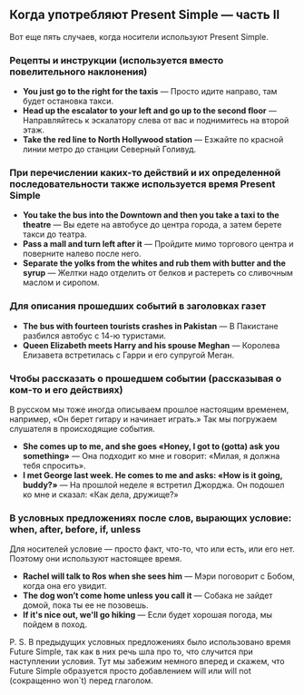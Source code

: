 ## Когда употребляют Present Simple — часть II

Вот еще пять случаев, когда носители используют Present Simple.

### Рецепты и инструкции (используется вместо повелительного наклонения)

* **You just go to the right for the taxis** — Просто идите направо, там будет остановка такси.
* **Head up the escalator to your left and go up to the second floor** — Направляйтесь к эскалатору слева от вас и поднимитесь на второй этаж.
* **Take the red line to North Hollywood station** — Езжайте по красной линии метро до станции Северный Голивуд.

### При перечислении каких-то действий и их определенной последовательности также используется время Present Simple

* **You take the bus into the Downtown and then you take a taxi to the theatre** — Вы едете на автобусе до центра
  города, а затем берете такси до театра.
* **Pass a mall and turn left after it** — Пройдите мимо торгового центра и поверните налево после него.
* **Separate the yolks from the whites and rub them with butter and the syrup** — Желтки надо отделить от белков и растереть со сливочным маслом и сиропом.

### Для описания прошедших событий в заголовках газет

* **The bus with fourteen tourists crashes in Pakistan** — В Пакистане разбился автобус с 14-ю туристами.
* **Queen Elizabeth meets Harry and his spouse Meghan** — Королева Елизавета встретилась с Гарри и его супругой Меган.

### Чтобы рассказать о прошедшем событии (рассказывая о ком-то и его действиях)

В русском мы тоже иногда описываем прошлое настоящим временем, например, «Он берет гитару и начинает играть.» Так мы
погружаем слушателя в происходящие события.

* **She comes up to me, and she goes «Honey, I got to (gotta) ask you something»** — Она подходит ко мне и говорит:
  «Милая, я должна тебя спросить».
* **I met George last week. He comes to me and asks: «How is it going, buddy?»** — На прошлой неделе я встретил Джорджа.
  Он подошел ко мне и сказал: «Как дела, дружище?»

### В условных предложениях после слов, вырающих условие: when, after, before, if, unless

Для носителей условие — просто факт, что-то, что или есть, или его нет. Поэтому они используют настоящее время. 

* **Rachel will talk to Ros when she sees him** — Мэри поговорит с Бобом, когда она его увидит.
* **The dog won’t come home unless you call it** — Собака не зайдет домой, пока ты ее не позовешь.
* **If it's nice out, we'll go hiking** — Если будет хорошая погода, мы пойдем в поход.

P. S. В предыдущих условных предложениях было использовано время Future Simple, так как в них речь 
шла про то, что случится при наступлении условия.
Тут мы забежим немного вперед и скажем, что Future Simple образуется просто добавлением will или will not (сокращенно won`t) перед глаголом. 